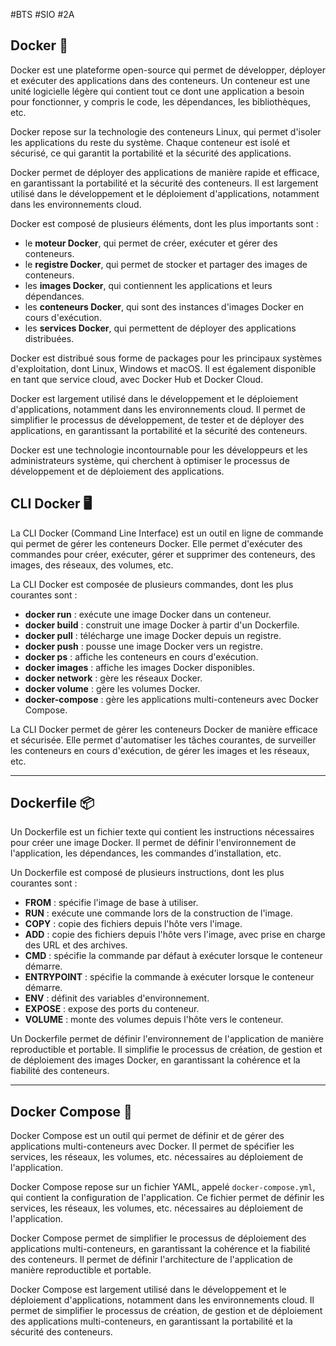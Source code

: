 #BTS #SIO #2A 

## Docker 🐳

Docker est une plateforme open-source qui permet de développer, déployer et exécuter des applications dans des conteneurs. Un conteneur est une unité logicielle légère qui contient tout ce dont une application a besoin pour fonctionner, y compris le code, les dépendances, les bibliothèques, etc.

Docker repose sur la technologie des conteneurs Linux, qui permet d'isoler les applications du reste du système. Chaque conteneur est isolé et sécurisé, ce qui garantit la portabilité et la sécurité des applications.

Docker permet de déployer des applications de manière rapide et efficace, en garantissant la portabilité et la sécurité des conteneurs. Il est largement utilisé dans le développement et le déploiement d'applications, notamment dans les environnements cloud.

Docker est composé de plusieurs éléments, dont les plus importants sont :

- le **moteur Docker**, qui permet de créer, exécuter et gérer des conteneurs.
- le **registre Docker**, qui permet de stocker et partager des images de conteneurs.
- les **images Docker**, qui contiennent les applications et leurs dépendances.
- les **conteneurs Docker**, qui sont des instances d'images Docker en cours d'exécution.
- les **services Docker**, qui permettent de déployer des applications distribuées.

Docker est distribué sous forme de packages pour les principaux systèmes d'exploitation, dont Linux, Windows et macOS. Il est également disponible en tant que service cloud, avec Docker Hub et Docker Cloud.

Docker est largement utilisé dans le développement et le déploiement d'applications, notamment dans les environnements cloud. Il permet de simplifier le processus de développement, de tester et de déployer des applications, en garantissant la portabilité et la sécurité des conteneurs.

Docker est une technologie incontournable pour les développeurs et les administrateurs système, qui cherchent à optimiser le processus de développement et de déploiement des applications.

## CLI Docker 🖥

La CLI Docker (Command Line Interface) est un outil en ligne de commande qui permet de gérer les conteneurs Docker. Elle permet d'exécuter des commandes pour créer, exécuter, gérer et supprimer des conteneurs, des images, des réseaux, des volumes, etc.

La CLI Docker est composée de plusieurs commandes, dont les plus courantes sont :

- **docker run** : exécute une image Docker dans un conteneur.
- **docker build** : construit une image Docker à partir d'un Dockerfile.
- **docker pull** : télécharge une image Docker depuis un registre.
- **docker push** : pousse une image Docker vers un registre.
- **docker ps** : affiche les conteneurs en cours d'exécution.
- **docker images** : affiche les images Docker disponibles.
- **docker network** : gère les réseaux Docker.
- **docker volume** : gère les volumes Docker.
- **docker-compose** : gère les applications multi-conteneurs avec Docker Compose.

La CLI Docker permet de gérer les conteneurs Docker de manière efficace et sécurisée. Elle permet d'automatiser les tâches courantes, de surveiller les conteneurs en cours d'exécution, de gérer les images et les réseaux, etc.

---

## Dockerfile 📦

Un Dockerfile est un fichier texte qui contient les instructions nécessaires pour créer une image Docker. Il permet de définir l'environnement de l'application, les dépendances, les commandes d'installation, etc.

Un Dockerfile est composé de plusieurs instructions, dont les plus courantes sont :

- **FROM** : spécifie l'image de base à utiliser.
- **RUN** : exécute une commande lors de la construction de l'image.
- **COPY** : copie des fichiers depuis l'hôte vers l'image.
- **ADD** : copie des fichiers depuis l'hôte vers l'image, avec prise en charge des URL et des archives.
- **CMD** : spécifie la commande par défaut à exécuter lorsque le conteneur démarre.
- **ENTRYPOINT** : spécifie la commande à exécuter lorsque le conteneur démarre.
- **ENV** : définit des variables d'environnement.
- **EXPOSE** : expose des ports du conteneur.
- **VOLUME** : monte des volumes depuis l'hôte vers le conteneur.

Un Dockerfile permet de définir l'environnement de l'application de manière reproductible et portable. Il simplifie le processus de création, de gestion et de déploiement des images Docker, en garantissant la cohérence et la fiabilité des conteneurs.

---

## Docker Compose 🚢

Docker Compose est un outil qui permet de définir et de gérer des applications multi-conteneurs avec Docker. Il permet de spécifier les services, les réseaux, les volumes, etc. nécessaires au déploiement de l'application.

Docker Compose repose sur un fichier YAML, appelé `docker-compose.yml`, qui contient la configuration de l'application. Ce fichier permet de définir les services, les réseaux, les volumes, etc. nécessaires au déploiement de l'application.

Docker Compose permet de simplifier le processus de déploiement des applications multi-conteneurs, en garantissant la cohérence et la fiabilité des conteneurs. Il permet de définir l'architecture de l'application de manière reproductible et portable.

Docker Compose est largement utilisé dans le développement et le déploiement d'applications, notamment dans les environnements cloud. Il permet de simplifier le processus de création, de gestion et de déploiement des applications multi-conteneurs, en garantissant la portabilité et la sécurité des conteneurs.